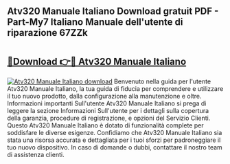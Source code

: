 ## Atv320 Manuale Italiano Download gratuit PDF - Part-My7 Italiano Manuale dell'utente di riparazione 67ZZk

# <h2><a href="http://dfbdpm.blite.top/?on=Atv320+Manuale+Italiano">🔗Download 👉🔴 Atv320 Manuale Italiano</a></h2>

[![Atv320 Manuale Italiano download](https://i.imgur.com/lujVjoI.png)](http://dfbdpm.blite.top/?on=Atv320+Manuale+Italiano)
Benvenuto nella guida per l'utente Atv320 Manuale Italiano, la tua guida di fiducia per comprendere e utilizzare il tuo nuovo prodotto, dalla configurazione alla manutenzione e oltre. Informazioni importanti Sull'utente Atv320 Manuale Italiano si prega di leggere la sezione Informazioni Sull'utente per i dettagli sulla copertura della garanzia, procedure di registrazione, e opzioni del Servizio Clienti. Questo Atv320 Manuale Italiano è dotato di funzionalità complete per soddisfare le diverse esigenze. Confidiamo che Atv320 Manuale Italiano sia stata una risorsa accurata e dettagliata per i tuoi sforzi per padroneggiare il tuo nuovo dispositivo. In caso di domande o dubbi, contattare il nostro team di assistenza clienti.
